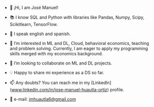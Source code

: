 - 👋 ¡Hi, I am José Manuel!
- 📚 I know SQL and Python with libraries like Pandas, Numpy, Scipy, Scikitlearn, TensorFlow. 
- 📣 I speak english and spanish. 
- 👀 I’m interested in ML and DL, Cloud, behavioral economics, teaching and problem solving. Currently, I am eager to apply my programming skills merged with my economics background.
- 💞️ I’m looking to collaborate on ML and DL projects.
- 💡 Happy to share mi experience as a DS so far.

- 📫 Any doubts? You can reach me in my [LinkedIn] (www.linkedin.com/in/jose-manuel-huautla-ortiz) profile.
- 📧 e-mail: jmhuautla6@gmail.com


 
<!---
JMhuautla/JMhuautla is a ✨ special ✨ repository because its `README.md` (this file) appears on your GitHub profile.
You can click the Preview link to take a look at your changes.
--->
